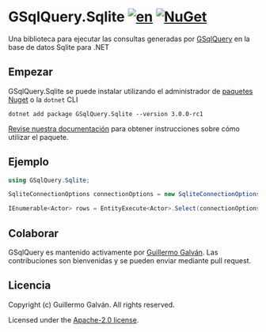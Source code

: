 # GSqlQuery.Sqlite [![en](https://img.shields.io/badge/lang-en-red.svg)](./README.md) [![NuGet](https://img.shields.io/nuget/v/GSqlQuery.Sqlite.svg)](https://www.nuget.org/packages/GSqlQuery.Sqlite)

Una biblioteca para ejecutar las consultas generadas por [GSqlQuery](https://github.com/guillermo-galvan/GSqlQuery) en la base de datos Sqlite para .NET

## Empezar

GSqlQuery.Sqlite se puede instalar utilizando el administrador de [paquetes Nuget](https://www.nuget.org/packages/GSqlQuery.Sqlite) o la `dotnet` CLI

```shell
dotnet add package GSqlQuery.Sqlite --version 3.0.0-rc1
```

[Revise nuestra documentación](./docs/es/Config.md) para obtener instrucciones sobre cómo utilizar el paquete.

## Ejemplo

```csharp
using GSqlQuery.Sqlite;

SqliteConnectionOptions connectionOptions = new SqliteConnectionOptions("<connectionString>");

IEnumerable<Actor> rows = EntityExecute<Actor>.Select(connectionOptions).Build().Execute();
```

## Colaborar

GSqlQuery es mantenido activamente por [Guillermo Galván](https://github.com/guillermo-galvan). Las contribuciones son bienvenidas y se pueden enviar mediante pull request.

## Licencia
Copyright (c) Guillermo Galván. All rights reserved.

Licensed under the [Apache-2.0 license](./LICENSE).